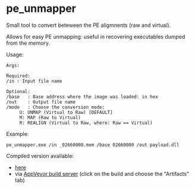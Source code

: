 # pe_unmapper

Small tool to convert beteween the PE aligmnents (raw and virtual).

Allows for easy PE unmapping: useful in recovering executables dumped from the memory.

Usage:

```
Args:

Required: 
/in	: Input file name

Optional: 
/base	: Base address where the image was loaded: in hex
/out	: Output file name
/mode	: Choose the conversion mode:
	 U: UNMAP (Virtual to Raw) [DEFAULT]
	 M: MAP (Raw to Virtual)
	 R: REALIGN (Virtual to Raw, where: Raw == Virtual)
```
Example:

```
pe_unmapper.exe /in _02660000.mem /base 02660000 /out payload.dll
```
Compiled version available:
+ [here](https://drive.google.com/uc?export=download&id=1hJMHFYXxcW1w14KFhlVZ3PbHuOc6pbN4)
+ via [AppVeyor build server](https://ci.appveyor.com/project/hasherezade/libpeconv) (click on the build and choose the "Artifacts" tab)

